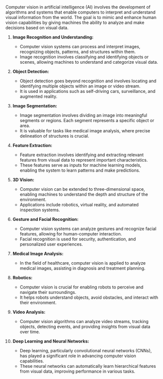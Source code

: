 Computer vision in artificial intelligence (AI) involves the development of algorithms and systems that enable computers to interpret and understand visual information from the world. The goal is to mimic and enhance human vision capabilities by giving machines the ability to analyze and make decisions based on visual data.

1. **Image Recognition and Understanding:**
   - Computer vision systems can process and interpret images, recognizing objects, patterns, and structures within them.
   - Image recognition involves classifying and identifying objects or scenes, allowing machines to understand and categorize visual data.

2. **Object Detection:**
   - Object detection goes beyond recognition and involves locating and identifying multiple objects within an image or video stream.
   - It is used in applications such as self-driving cars, surveillance, and augmented reality.

3. **Image Segmentation:**
   - Image segmentation involves dividing an image into meaningful segments or regions. Each segment represents a specific object or area.
   - It is valuable for tasks like medical image analysis, where precise delineation of structures is crucial.

4. **Feature Extraction:**
   - Feature extraction involves identifying and extracting relevant features from visual data to represent important characteristics.
   - These features serve as inputs for machine learning models, enabling the system to learn patterns and make predictions.

5. **3D Vision:**
   - Computer vision can be extended to three-dimensional space, enabling machines to understand the depth and structure of the environment.
   - Applications include robotics, virtual reality, and automated inspection systems.

6. **Gesture and Facial Recognition:**
   - Computer vision systems can analyze gestures and recognize facial features, allowing for human-computer interaction.
   - Facial recognition is used for security, authentication, and personalized user experiences.

7. **Medical Image Analysis:**
   - In the field of healthcare, computer vision is applied to analyze medical images, assisting in diagnosis and treatment planning.

8. **Robotics:**
   - Computer vision is crucial for enabling robots to perceive and navigate their surroundings.
   - It helps robots understand objects, avoid obstacles, and interact with their environment.

9. **Video Analysis:**
   - Computer vision algorithms can analyze video streams, tracking objects, detecting events, and providing insights from visual data over time.

10. **Deep Learning and Neural Networks:**
    - Deep learning, particularly convolutional neural networks (CNNs), has played a significant role in advancing computer vision capabilities.
    - These neural networks can automatically learn hierarchical features from visual data, improving performance in various tasks.
